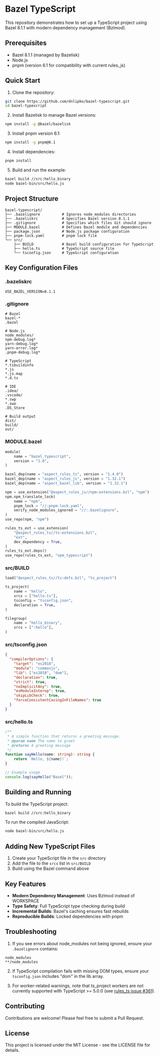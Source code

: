 # Bazel TypeScript

This repository demonstrates how to set up a TypeScript project using Bazel 8.1.1 with modern dependency management (Bzlmod).

## Prerequisites

- Bazel 8.1.1 (managed by Bazelisk)
- Node.js
- pnpm (version 6.1 for compatibility with current rules_js)

## Quick Start

1. Clone the repository:
```bash
git clone https://github.com/dnlipko/bazel-typescript.git
cd bazel-typescript
```

2. Install Bazelisk to manage Bazel versions:
```bash
npm install -g @bazel/bazelisk
```

3. Install pnpm version 6.1:
```bash
npm install -g pnpm@6.1
```

4. Install dependencies:
```bash
pnpm install
```

5. Build and run the example:
```bash
bazel build //src:hello_binary
node bazel-bin/src/hello.js
```

## Project Structure

```
bazel-typescript/
├── .bazelignore          # Ignores node_modules directories
├── .bazeliskrc           # Specifies Bazel version 8.1.1
├── .gitignore            # Specifies which files Git should ignore
├── MODULE.bazel          # Defines Bazel module and dependencies
├── package.json          # Node.js package configuration
├── pnpm-lock.yaml        # pnpm lock file
└── src/
    ├── BUILD             # Bazel build configuration for TypeScript
    ├── hello.ts          # TypeScript source file
    └── tsconfig.json     # TypeScript configuration
```

## Key Configuration Files

### .bazeliskrc
```
USE_BAZEL_VERSION=8.1.1
```

### .gitignore
```gitignore
# Bazel
bazel-*
.bazel

# Node.js
node_modules/
npm-debug.log*
yarn-debug.log*
yarn-error.log*
.pnpm-debug.log*

# TypeScript
*.tsbuildinfo
*.js
*.js.map
*.d.ts

# IDE
.idea/
.vscode/
*.swp
*.swo
.DS_Store

# Build output
dist/
build/
out/
```

### MODULE.bazel
```python
module(
    name = "bazel_typescript",
    version = "1.0",
)

bazel_dep(name = "aspect_rules_ts", version = "1.4.0")
bazel_dep(name = "aspect_rules_js", version = "1.32.1")
bazel_dep(name = "aspect_bazel_lib", version = "1.32.1")

npm = use_extension("@aspect_rules_js//npm:extensions.bzl", "npm")
npm.npm_translate_lock(
    name = "npm",
    pnpm_lock = "//:pnpm-lock.yaml",
    verify_node_modules_ignored = "//:.bazelignore",
)
use_repo(npm, "npm")

rules_ts_ext = use_extension(
    "@aspect_rules_ts//ts:extensions.bzl",
    "ext",
    dev_dependency = True,
)
rules_ts_ext.deps()
use_repo(rules_ts_ext, "npm_typescript")
```

### src/BUILD
```python
load("@aspect_rules_ts//ts:defs.bzl", "ts_project")

ts_project(
    name = "hello",
    srcs = ["hello.ts"],
    tsconfig = "tsconfig.json",
    declaration = True,
)

filegroup(
    name = "hello_binary",
    srcs = [":hello"],
)
```

### src/tsconfig.json
```json
{
  "compilerOptions": {
    "target": "es2018",
    "module": "commonjs",
    "lib": ["es2018", "dom"],
    "declaration": true,
    "strict": true,
    "noImplicitAny": true,
    "esModuleInterop": true,
    "skipLibCheck": true,
    "forceConsistentCasingInFileNames": true
  }
}
```

### src/hello.ts
```typescript
/**
 * A simple function that returns a greeting message.
 * @param name The name to greet
 * @returns A greeting message
 */
function sayHello(name: string): string {
    return `Hello, ${name}!`;
}

// Example usage
console.log(sayHello("Bazel"));
```

## Building and Running

To build the TypeScript project:
```bash
bazel build //src:hello_binary
```

To run the compiled JavaScript:
```bash
node bazel-bin/src/hello.js
```

## Adding New TypeScript Files

1. Create your TypeScript file in the `src` directory
2. Add the file to the `srcs` list in `src/BUILD`
3. Build using the Bazel command above

## Key Features

- **Modern Dependency Management**: Uses Bzlmod instead of WORKSPACE
- **Type Safety**: Full TypeScript type checking during build
- **Incremental Builds**: Bazel's caching ensures fast rebuilds
- **Reproducible Builds**: Locked dependencies with pnpm

## Troubleshooting

1. If you see errors about node_modules not being ignored, ensure your `.bazelignore` contains:
```
node_modules
**/node_modules
```

2. If TypeScript compilation fails with missing DOM types, ensure your `tsconfig.json` includes "dom" in the lib array.

3. For worker-related warnings, note that ts_project workers are not currently supported with TypeScript >= 5.0.0 (see [rules_ts issue #361](https://github.com/aspect-build/rules_ts/issues/361)).

## Contributing

Contributions are welcome! Please feel free to submit a Pull Request.

## License

This project is licensed under the MIT License - see the LICENSE file for details.